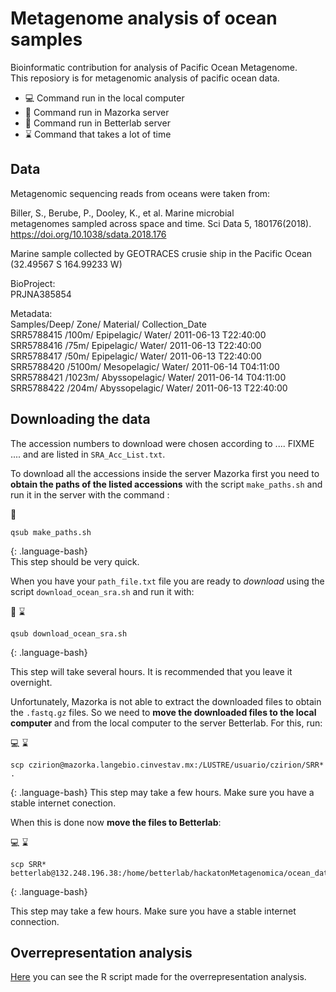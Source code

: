 # Metagenome analysis of ocean samples

Bioinformatic contribution for analysis of Pacific Ocean Metagenome.  
This reposiory is for metagenomic analysis of pacific ocean data.  

- :computer: Command run in the local computer
- :corn: Command run in Mazorka server
- :microscope: Command run in Betterlab server
- :hourglass: Command that takes a lot of time

## Data

Metagenomic sequencing reads from oceans were taken from:

Biller, S., Berube, P., Dooley, K., et al. Marine microbial  
metagenomes sampled across space and time. Sci Data 5, 180176(2018).  
https://doi.org/10.1038/sdata.2018.176  

Marine sample collected by GEOTRACES crusie ship in the Pacific Ocean (32.49567 S 164.99233 W)  

BioProject:  
PRJNA385854  

Metadata:  
Samples/Deep/ Zone/ Material/ Collection_Date  
SRR5788415 /100m/  Epipelagic/    Water/     2011-06-13 T22:40:00  
SRR5788416  /75m/   Epipelagic/    Water/     2011-06-13 T22:40:00  
SRR5788417 /50m/   Epipelagic/    Water/     2011-06-13 T22:40:00  
SRR5788420  /5100m/ Mesopelagic/   Water/     2011-06-14 T04:11:00  
SRR5788421  /1023m/ Abyssopelagic/ Water/     2011-06-14 T04:11:00  
SRR5788422  /204m/  Abyssopelagic/ Water/     2011-06-13 T22:40:00  

## Downloading the data

The accession numbers to download were chosen according to .... FIXME .... and 
are listed in `SRA_Acc_List.txt`. 

To download all the accessions inside the server Mazorka first you need to **obtain the paths
 of the listed accessions** with the script `make_paths.sh` and run it in the server
 with the command :

:corn:
~~~
qsub make_paths.sh
~~~
{: .language-bash}  
This step should be very quick.

When you have your `path_file.txt` file you are ready to *download* using the script
`download_ocean_sra.sh` and run it with:

:corn: :hourglass:
~~~
qsub download_ocean_sra.sh
~~~
{: .language-bash}  

This step will take several hours. It is recommended that you leave it overnight.

Unfortunately, Mazorka is not able to extract the downloaded files to obtain the `.fastq.gz` files.
So we need to **move the downloaded files to the local computer** and from the local computer to
 the server Betterlab. For this, run:

:computer: :hourglass:
~~~
scp czirion@mazorka.langebio.cinvestav.mx:/LUSTRE/usuario/czirion/SRR* .
~~~
{: .language-bash}
This step may take a few hours. Make sure you have a stable internet conection.

When this is done now **move the files to Betterlab**:

:computer: :hourglass:
~~~
scp SRR* betterlab@132.248.196.38:/home/betterlab/hackatonMetagenomica/ocean_data/raw_data/
~~~
{: .language-bash}  

This step may take a few hours. Make sure you have a stable internet connection.


 


## Overrepresentation analysis
[Here](https://orlanc.github.io/pocean_metagenome/Overrepresentation_analysis/overrepresentation_analysis.html) you
can see the R script made for the overrepresentation analysis. 
